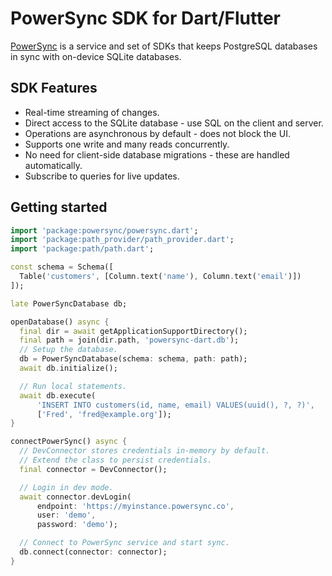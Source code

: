# PowerSync SDK for Dart/Flutter

[PowerSync](https://powersync.co) is a service and set of SDKs that keeps PostgreSQL databases in sync with on-device SQLite databases.

## SDK Features

 * Real-time streaming of changes.
 * Direct access to the SQLite database - use SQL on the client and server.
 * Operations are asynchronous by default - does not block the UI.
 * Supports one write and many reads concurrently.
 * No need for client-side database migrations - these are handled automatically.
 * Subscribe to queries for live updates.

## Getting started


```dart
import 'package:powersync/powersync.dart';
import 'package:path_provider/path_provider.dart';
import 'package:path/path.dart';

const schema = Schema([
  Table('customers', [Column.text('name'), Column.text('email')])
]);

late PowerSyncDatabase db;

openDatabase() async {
  final dir = await getApplicationSupportDirectory();
  final path = join(dir.path, 'powersync-dart.db');
  // Setup the database.
  db = PowerSyncDatabase(schema: schema, path: path);
  await db.initialize();

  // Run local statements.
  await db.execute(
      'INSERT INTO customers(id, name, email) VALUES(uuid(), ?, ?)',
      ['Fred', 'fred@example.org']);
}

connectPowerSync() async {
  // DevConnector stores credentials in-memory by default.
  // Extend the class to persist credentials.
  final connector = DevConnector();

  // Login in dev mode.
  await connector.devLogin(
      endpoint: 'https://myinstance.powersync.co',
      user: 'demo',
      password: 'demo');

  // Connect to PowerSync service and start sync.
  db.connect(connector: connector);
}
```
